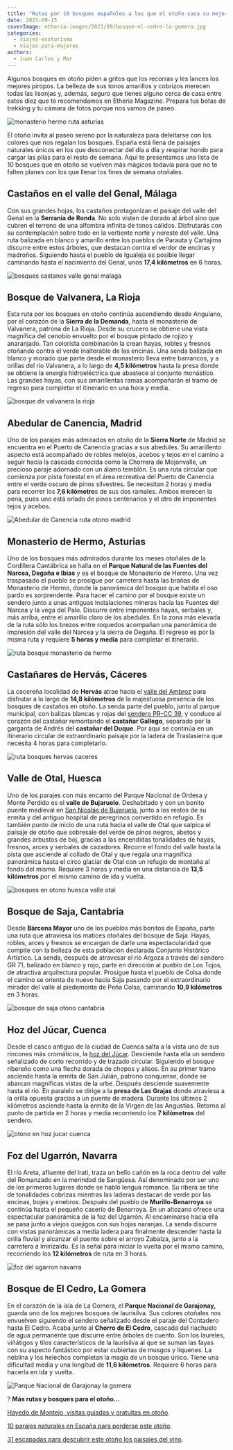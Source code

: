 ```yaml
---
title: "Rutas por 10 bosques españoles a los que el otoño saca su mejor cara"
date: 2021-09-15
coverImage: etheria-images/2021/09/bosque-el-cedro-la-gomera.jpg
categories: 
  - viajes-ecoturismo
  - viajes-para-mujeres
authors: 
  - Juan Carlos y Mar
---
```


Algunos bosques en otoño piden a gritos que los recorras y les lances los mejores 
piropos. La belleza de sus tonos amarillos y cobrizos merecen todas las lisonjas y, 
además, seguro que tienes alguno cerca de casa entre estos diez que te recomendamos en 
Etheria Magazine. Prepara tus botas de trekking y tu cámara de fotos porque nos vamos de 
paseo. 

![monasterio hermo ruta asturias](etheria-images/2021/09/bosque-monasterio-hermo-asturias-682x1024.jpg "Las rutas en otoño, como la del Monasterio de Hermo, son pura fantasía.")

El otoño invita al paseo sereno por la naturaleza para deleitarse con los colores que 
nos regalan los bosques. España está llena de paisajes naturales únicos en los que 
desconectar del día a día y respirar hondo para cargar las pilas para el resto de 
semana. Aquí te presentamos una lista de 10 bosques que en otoño se vuelven más mágicos 
todavía para que no te falten planes con los que llenar los fines de semana otoñales. 

## Castaños en el valle del Genal, Málaga

Con sus grandes hojas, los castaños protagonizan el paisaje del valle del Genal en la 
**Serranía de Ronda**. No solo visten de dorado al árbol sino que cubren el terreno de 
una alfombra infinita de tonos cálidos. Disfrutarás con su contemplación sobre todo en 
la vertiente norte y noreste del valle. Una ruta balizada en blanco y amarillo entre los 
pueblos de Parauta y Cartajima discurre entre estos árboles, que destacan contra el 
verdor de encinas y madroños. Siguiendo hasta el pueblo de Igualeja es posible llegar 
caminando hasta el nacimiento del Genal, unos **17,4 kilómetros** en 6 horas. 

![bosques castanos valle genal malaga](etheria-images/2021/09/castanares-valle-genal-malaga.jpg "Bosques de castaños valle del Genal, Málaga")

## Bosque de Valvanera, La Rioja

Esta ruta por los bosques en otoño continúa ascendiendo desde Anguiano, por el corazón 
de la **Sierra de la Demanda**, hasta el monasterio de Valvanera, patrona de La Rioja. 
Desde su crucero se obtiene una vista magnífica del cenobio envuelto por el bosque 
pintado de rojizo y anaranjado. Tan colorista combinación la crean hayas, robles y 
fresnos otoñando contra el verde inalterable de las encinas. Una senda balizada en 
blanco y morado que parte desde el monasterio lleva entre barrancos, y a orillas del río 
Valvanera, a lo largo de **4,5 kilómetros** hasta la presa donde se obtiene la energía 
hidroeléctrica que abastece al conjunto monástico. Las grandes hayas, con sus 
amarillentas ramas acompañarán el tramo de regreso para completar el itinerario en una 
hora y media. 

![bosque de valvanera la rioja](etheria-images/2021/09/bosque-valvanera-la-rioja.jpg "Contrastes en el bosque de Valvanera, en La Rioja.")

## Abedular de Canencia, Madrid

Uno de los parajes más admirados en otoño de la **Sierra Norte** de Madrid se encuentra 
en el Puerto de Canencia gracias a sus abedules. Su amarillento aspecto está acompañado 
de robles melojos, acebos y tejos en el camino a seguir hacia la cascada conocida como 
la Chorrera de Mojonvalle, un precioso paraje adornado con un álamo temblón. Es una ruta 
circular que comienza por pista forestal en el área recreativa del Puerto de Canencia 
entre el verde oscuro de pinos silvestres. Se necesitan 2 horas y media para recorrer 
los **7,6 kilómetro**s de sus dos ramales. Ambos merecen la pena, pues uno está orlado 
de pinos centenarios y el otro de imponentes tejos y acebos. 

![Abedular de Canencia ruta otono madrid](etheria-images/2021/09/abedular-de-canencia-madrid.jpg "Abedular de Canencia, en la Sierra Norte de Madrid.")

## Monasterio de Hermo, Asturias

Uno de los bosques más admirados durante los meses otoñales de la Cordillera Cantábrica 
se halla en el **Parque Natural de las Fuentes del Narcea, Degaña e Ibias** y es el 
bosque de Monasterio de Hermo. Una vez traspasado el pueblo se prosigue por carretera 
hasta las brañas de Monasterio de Hermo, donde la panorámica del bosque que habita el 
oso pardo es sorprendente. Para hacer el camino por el bosque existe un sendero junto a 
unas antiguas instalaciones mineras hacia las Fuentes del Narcea y la vega del Palo. 
Discurre entre imponentes hayas, serbales y, más arriba, entre el amarillo claro de los 
abedules. En la zona más elevada de la ruta sólo los brezos entre roquedos acompañan una 
panorámica de impresión del valle del Narcea y la sierra de Degaña. El regreso es por la 
misma ruta y requiere **5 horas y media** para completar el itinerario. 

![ruta bosque monasterio de hermo](etheria-images/2021/09/monasterio-hermo-asturias-683x1024.jpg "Bosque de Monasterio de Hermo, en Asturias.")

## Castañares de Hervás, Cáceres

La cacereña localidad de **Hervás** atrae hacia el [valle del 
Ambroz](https://etheriamagazine.com/2018/11/16/el-valle-del-ambroz-donde-irse-de-pueblos-es-mejor-que-irse-de-canas/) 
para disfrutar a lo largo de **14,8 kilómetros** de la majestuosa presencia de los 
bosques de castaños en otoño. La senda parte del pueblo, junto al parque municipal, con 
balizas blancas y rojas del [sendero PR-CC 
39](https://visitambroz.es/guia_del_ambroz/ruta-senderista-el-castanar/), y conduce al 
corazón del castañar remontando el **castañar Gallego**, separado por la garganta de 
Andrés del **castañar del Duque**. Por aquí se continúa en un itinerario circular de 
extraordinario paisaje por la ladera de Traslasierra que necesita 4 horas para 
completarlo. 

![ruta bosques hervas caceres](etheria-images/2021/09/castanares-hervas-caceres.jpg "Castañares de Hervás, en Cáceres.")

## Valle de Otal, Huesca

Uno de los parajes con más encanto del Parque Nacional de Ordesa y Monte Perdido es el 
**valle de Bujaruelo**. Deshabitado y con un bonito puente medieval en [San Nicolás de 
Bujaruelo](https://www.turismo-ordesa.com/que-ver/detalle/9/san-nicolas-de-bujaruelo#ancla), 
junto a los restos de su ermita y del antiguo hospital de peregrinos convertido en 
refugio. Es también punto de inicio de una ruta hacia el valle de Otal que salpica el 
paisaje de otoño que sobresale del verde de pinos negros, abetos y grandes arbustos de 
boj, gracias a las encendidas tonalidades de hayas, fresnos, arces y serbales de 
cazadores. Recorre el fondo del valle hasta la pista que asciende al collado de Otal y 
que regala una magnífica panorámica hasta el circo glaciar de Otal con un refugio de 
montaña al fondo del mismo. Requiere 3 horas y media en una distancia de **13,5 
kilómetros** por el mismo camino de ida y vuelta. 

![bosques en otono huesca valle otal](etheria-images/2021/09/valle-ara-otal-huesca.jpg "Bosques en el valle de Otal, Huesca.")

## Bosque de Saja, Cantabria

Desde **Bárcena Mayor** uno de los pueblos más bonitos de España, parte una ruta que 
atraviesa los matices otoñales del bosque de Saja. Hayas, robles, arces y fresnos se 
encargan de darle una espectacularidad que compite con la belleza de esta población 
declarada Conjunto Histórico Artístico. La senda, después de atravesar el río Argoza a 
través del sendero GR 71, balizado en blanco y rojo, parte en dirección al pueblo de Los 
Tojos, de atractiva arquitectura popular. Prosigue hasta el pueblo de Colsa donde el 
camino se orienta de nuevo hacia Saja pasando por el extraordinario mirador del valle al 
piedemonte de Peña Colsa, caminando **10,9 kilómetros** en 3 horas. 

![bosque de saja otono cantabria](etheria-images/2021/09/bosque-de-saja-cantabria-682x1024.jpg "Bosque de Saja, en Cantabria.")

## Hoz del Júcar, Cuenca

Desde el casco antiguo de la ciudad de Cuenca salta a la vista uno de sus rincones más 
cromáticos, la [hoz del 
Júcar](https://www.descubrecuenca.com/es/enclaves-y-poblaciones/la-capital/cuenca-hoz-del-rio-jucar-115). 
Desciende hasta ella un sendero señalizado de corto recorrido y de trazado circular. 
Siguiendo el bosque ribereño como una flecha dorada de chopos y alisos. En su primer 
tramo asciende hasta la ermita de San Julián, patrono conquense, donde se abarcan 
magníficas vistas de la urbe. Después desciende suavemente hasta el río. En paralelo se 
dirige a la **presa de Las Grajas** donde atraviesa a la orilla opuesta gracias a un 
puente de madera. Durante los últimos 2 kilómetros asciende hasta la ermita de la Virgen 
de las Angustias. Retorna al punto de partida en 2 horas y media recorriendo los **7 
kilómetros** del sendero. 

![otono en hoz jucar cuenca](etheria-images/2021/09/bosque-otono-hoz-jucar.jpg "Reflejos en la hoz del Júcar, Cuenca.")

## Foz del Ugarrón, Navarra

El río Areta, afluente del Irati, traza un bello cañón en la roca dentro del valle del 
Romanzado en la merindad de Sangüesa. Así denominado por ser uno de los primeros lugares 
donde se habló lengua romance. Su ribera se tiñe de tonalidades cobrizas mientras las 
laderas destacan de verde por las encinas, bojes y enebros. Después del pueblo de 
**Murillo-Benarroya** se continúa hasta el pequeño caserío de Benarroya. En un altozano 
ofrece una espectacular panorámica de la foz del Ugarrón. Al encaminarse hacia ella se 
pasa junto a viejos quejigos con sus hojas naranjas. La senda discurre con vistas 
panorámicas a media ladera para finalmente descender hasta la orilla fluvial y alcanzar 
el puente sobre el arroyo Zabalza, junto a la carretera a Imirizaldu. Es la señal para 
iniciar la vuelta por el mismo camino, recorriendo los **12 kilómetros** de ruta en 3 
horas. 

![foz del ugarron navarra](etheria-images/2021/09/navarra-rio-areta-foz-ugarron-sierra-leyre.jpg "El otoño también saca su mejor cara al Foz del Ugarrón, Navarra.")

## Bosque de El Cedro, La Gomera

En el corazón de la isla de La Gomera, el **Parque Nacional de Garajonay,** guarda uno 
de los mejores bosques de laurisilva. Sus colores otoñales nos envuelven siguiendo el 
sendero señalizado desde el paraje del Contadero hasta El Cedro. Acaba junto al **Chorro 
de El Cedro**, cascada del riachuelo de agua permanente que discurre entre árboles de 
cuento. Son los laureles, viñátigos y tilos característicos de la laurisilva al que se 
suman las fayas con su aspecto fantástico por estar cubiertas de musgos y líquenes. La 
neblina y los helechos completan la magia de un bosque único. Tiene una dificultad media 
y una longitud de **11,6 kilómetros**. Requiere 6 horas para hacerla en ida y vuelta. 

![Parque Nacional de Garajonay la gomera](etheria-images/2021/09/parque-garajonay-laurisilva.jpg "Parque Nacional de Garajonay, en La Gomera.")

? **Más rutas y bosques para el otoño...** 

[Hayedo de Montejo, visitas guiadas y gratuitas en 
otoño](https://etheriamagazine.com/2021/01/15/hayedo-de-montejo-madrid-como-reservar-y-llegar/). 

[10 parajes naturales en España para perderse este 
otoño](https://etheriamagazine.com/2020/09/22/10-parajes-naturales-en-espana-para-viajar-otono/). 

[31 escapadas para descubrir este otoño los paisajes del 
vino](https://etheriamagazine.com/2020/09/07/31-escapadas-po-los-paisajes-del-vino/).
